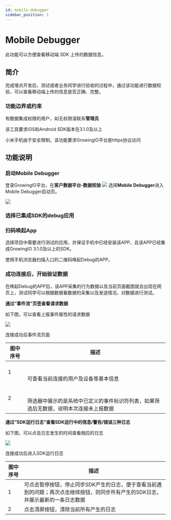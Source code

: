 ```yaml
---
id: mobile-debugger
sidebar_position: 1
---
```


# Mobile Debugger

此功能可以方便查看移动端 SDK 上传的数据信息。


## 简介[](#jian-jie)

完成埋点开发后，测试或者业务同学进行验收的过程中，通过该功能进行数据校验，可以查看移动端上传的信息是否正确、完整。


### 功能边界或约束[](#gong-neng-bian-jie-huo-yue-shu)

有数据集成权限的用户，如无权限请联系**管理员**

该工具要求iOS和Android SDK版本在3.1.0及以上

小米手机由于安全限制，该功能要求GrowingIO平台是https协议访问


## 功能说明[](#gong-neng-shuo-ming)

### 启动Mobile Debugger[](#qi-dong-mobile-debugger)

登录GrowingIO平台，在**客户数据平台-数据校验** ![](https://github.com/growingio/growingio-docs-v3/tree/d520f4a494f6c0635c83422f55c665597e79ee96/.gitbook/assets/2019-10-10_18-59-32.png) 选择**Mobile Debugger**进入Mobile Debugger启动页。

![](https://gblobscdn.gitbook.com/assets%2F-M2qbZInaXgdm8kkNosp%2F-MYdATaneuDrmM0B81Ka%2F-MYdBRkK1aVEtey9QJrW%2F%E5%9B%BE%E7%89%87.png?alt=media&token=8e43cdb0-02f8-4b97-9b11-4e274e9118ef)


### 选择已集成SDK的debug应用[](#xuan-ze-yi-ji-cheng-sdk-de-debug-ying-yong)

### 扫码唤起App[](#sao-ma-huan-qi-app)

选择项目中需要进行测试的应用，并保证手机中已经安装该APP，且该APP已经集成GrowingIO 3.1.0及以上的SDK。

使用手机浏览器扫描入口的二维码唤起Debug的APP。


### 成功连接后，开始验证数据[](#cheng-gong-lian-jie-hou-kai-shi-yan-zheng-shu-ju)

在唤起Debug的APP后，该APP采集的行为数据以及当前页面截图就会出现在网页上，测试同学可以根据数据看数据的采集以及发送情况，对数据进行测试。

**通过“事件流”页签查看请求数据**

如下图，可以查看上报事件属性的请求数据

![](https://gblobscdn.gitbook.com/assets%2F-M2qbZInaXgdm8kkNosp%2F-MeZBV6ixYnoiiYfOOUd%2F-MeZPOkRVBIr9mSewTl5%2F%E4%BA%8B%E4%BB%B6%E6%B5%81%E9%A1%B5%E9%9D%A2.png?alt=media&token=8dce6e01-5f54-48d0-8e62-b500c6c5004d)

连接成功后事件流页面

| 图中序号 | 描述  |
| --- | --- |
| 1   | ​<br></br>可查看当前连接的用户及设备等基本信息 |
| 2   | ​<br></br>筛选器中展示的是系统中已定义的事件标识符列表，如果筛选后无数据，说明本次连接未上报数据 |

**通过“SDK运行日志”查看SDK运行中的信息/警告/错误三种日志**

如下图，可以点击日志发生的时间查看相应的日志

![](https://gblobscdn.gitbook.com/assets%2F-M2qbZInaXgdm8kkNosp%2F-MeZBV6ixYnoiiYfOOUd%2F-MeZRF90xKX8ecHudHtf%2FSDK%E6%97%A5%E5%BF%97.png?alt=media&token=e0069156-124e-464b-bf0d-6c88ab8cdd5c)

连接成功后进入SDK运行日志

| 图中序号 | 描述  |
| --- | --- |
| 1   | 可点击暂停按钮，停止同步SDK产生的日志，便于查看当前遇到的问题；再次点击继续按钮，则同步所有产生的SDK日志，并展示最新的一条日志数据 |
| 2   | 点击清屏按钮，清除当前所有产生的日志 |
